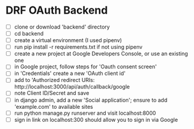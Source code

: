 # DRF OAuth Backend

- [ ] clone or download 'backend' directory
- [ ] cd backend
- [ ] create a virtual environment (I used pipenv)
- [ ] run pip install -r requirements.txt if not using pipenv
- [ ] create a new project at Google Developers Console, or use an existing one
- [ ] in Google project, follow steps for 'Oauth consent screen'
- [ ] in 'Credentials' create a new 'OAuth client id'
- [ ] add to 'Authorized redirect URIs: http://localhost:3000/api/auth/callback/google
- [ ] note Client ID/Secret and save
- [ ] in django admin, add a new 'Social application'; ensure to add 'example.com' to available sites
- [ ] run python manage.py runserver and visit localhost:8000
- [ ] sign in link on localhost:300 should allow you to sign in via Google